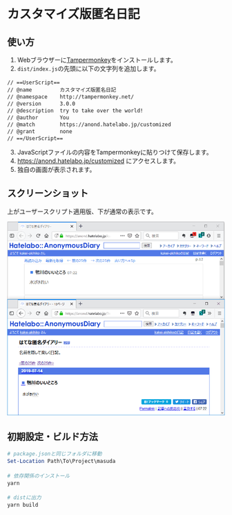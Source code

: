 # カスタマイズ版匿名日記

## 使い方

1. Webブラウザーに[Tampermonkey](https://www.tampermonkey.net/)をインストールします。
2. `dist/index.js`の先頭に以下の文字列を追加します。

```
// ==UserScript==
// @name         カスタマイズ版匿名日記
// @namespace    http://tampermonkey.net/
// @version      3.0.0
// @description  try to take over the world!
// @author       You
// @match        https://anond.hatelabo.jp/customized
// @grant        none
// ==/UserScript==

```

3. JavaScriptファイルの内容をTampermonkeyに貼りつけて保存します。
4. https://anond.hatelabo.jp/customized にアクセスします。
5. 独自の画面が表示されます。

## スクリーンショット

上がユーザースクリプト適用版、下が通常の表示です。

![](./documents/Sample.png)

## 初期設定・ビルド方法

```powershell
# package.jsonと同じフォルダに移動
Set-Location Path\To\Project\masuda

# 依存関係のインストール
yarn

# distに出力
yarn build
```
